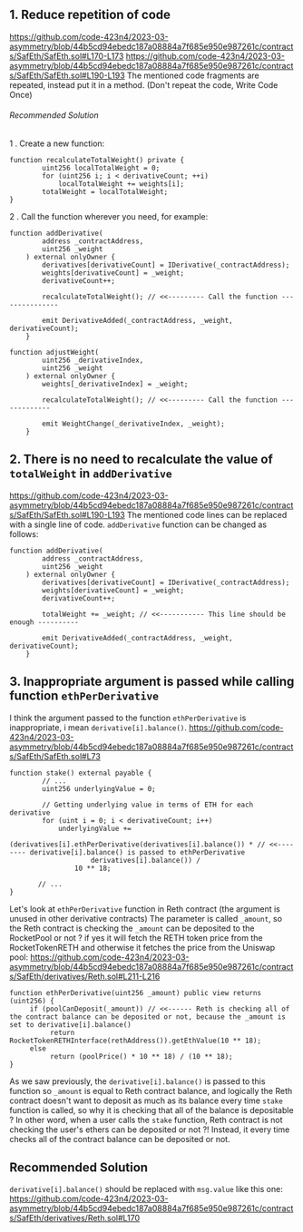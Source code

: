 ## 1. Reduce repetition of code
https://github.com/code-423n4/2023-03-asymmetry/blob/44b5cd94ebedc187a08884a7f685e950e987261c/contracts/SafEth/SafEth.sol#L170-L173
https://github.com/code-423n4/2023-03-asymmetry/blob/44b5cd94ebedc187a08884a7f685e950e987261c/contracts/SafEth/SafEth.sol#L190-L193
The mentioned code fragments are repeated, instead put it in a method. (Don't repeat the code, Write Code Once)

###### Recommended Solution
1 . Create a new function:
```
function recalculateTotalWeight() private {
        uint256 localTotalWeight = 0;
        for (uint256 i; i < derivativeCount; ++i)
            localTotalWeight += weights[i];
        totalWeight = localTotalWeight;
}
```
2 . Call the function wherever you need, for example:
```
function addDerivative(
        address _contractAddress,
        uint256 _weight
    ) external onlyOwner {
        derivatives[derivativeCount] = IDerivative(_contractAddress);
        weights[derivativeCount] = _weight;
        derivativeCount++;

        recalculateTotalWeight(); // <<--------- Call the function ---------------

        emit DerivativeAdded(_contractAddress, _weight, derivativeCount);
    }
```

```
function adjustWeight(
        uint256 _derivativeIndex,
        uint256 _weight
    ) external onlyOwner {
        weights[_derivativeIndex] = _weight;
        
        recalculateTotalWeight(); // <<--------- Call the function -------------

        emit WeightChange(_derivativeIndex, _weight);
    }
```

## 2. There is no need to recalculate the value of `totalWeight` in `addDerivative`
https://github.com/code-423n4/2023-03-asymmetry/blob/44b5cd94ebedc187a08884a7f685e950e987261c/contracts/SafEth/SafEth.sol#L190-L193
The mentioned code lines can be replaced with a single line of code.
`addDerivative` function can be changed as follows:
```
function addDerivative(
        address _contractAddress,
        uint256 _weight
    ) external onlyOwner {
        derivatives[derivativeCount] = IDerivative(_contractAddress);
        weights[derivativeCount] = _weight;
        derivativeCount++;

        totalWeight += _weight; // <<----------- This line should be enough ----------

        emit DerivativeAdded(_contractAddress, _weight, derivativeCount);
    }
```

## 3. Inappropriate argument is passed while calling function `ethPerDerivative`
I think the argument passed to the function `ethPerDerivative` is inappropriate, i mean `derivative[i].balance()`.
https://github.com/code-423n4/2023-03-asymmetry/blob/44b5cd94ebedc187a08884a7f685e950e987261c/contracts/SafEth/SafEth.sol#L73
```
function stake() external payable {
        // ...
        uint256 underlyingValue = 0;

        // Getting underlying value in terms of ETH for each derivative
        for (uint i = 0; i < derivativeCount; i++)
            underlyingValue +=
                (derivatives[i].ethPerDerivative(derivatives[i].balance()) * // <<-------- derivative[i].balance() is passed to ethPerDerivative
                    derivatives[i].balance()) /
                10 ** 18;
          
       // ...
}
```

Let's look at `ethPerDerivative` function in Reth contract (the argument is unused in other derivative contracts)
The parameter is called `_amount`, so the Reth contract is checking the `_amount` can be deposited to the RocketPool or not ? if yes it will fetch the RETH token price from the RocketTokenRETH and otherwise it fetches the price from the Uniswap pool:
https://github.com/code-423n4/2023-03-asymmetry/blob/44b5cd94ebedc187a08884a7f685e950e987261c/contracts/SafEth/derivatives/Reth.sol#L211-L216
```
function ethPerDerivative(uint256 _amount) public view returns (uint256) {
     if (poolCanDeposit(_amount)) // <<------ Reth is checking all of the contract balance can be deposited or not, because the _amount is set to derivative[i].balance()
          return RocketTokenRETHInterface(rethAddress()).getEthValue(10 ** 18);
     else 
          return (poolPrice() * 10 ** 18) / (10 ** 18);
}
```
As we saw previously, the `derivative[i].balance()` is passed to this function so `_amount` is equal to Reth contract balance, and logically the Reth contract doesn't want to deposit as much as its balance every time `stake` function is called, so why it is checking that all of the balance is depositable ?
In other word, when a user calls the `stake` function, Reth contract is not checking the user's ethers can be deposited or not ?! Instead, it every time checks all of the contract balance can be deposited or not.

## Recommended Solution
`derivative[i].balance()` should be replaced with `msg.value` like this one:
https://github.com/code-423n4/2023-03-asymmetry/blob/44b5cd94ebedc187a08884a7f685e950e987261c/contracts/SafEth/derivatives/Reth.sol#L170
